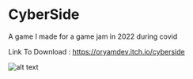 # CyberSide
A game I made for a game jam in 2022 during covid


Link To Download : https://oryamdev.itch.io/cyberside


![alt text](https://github.com/T3co/NPC_Mobile/blob/main/cover.png?raw=true)
